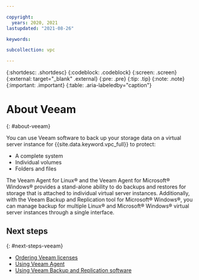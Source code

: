 ```yaml
---

copyright:
  years: 2020, 2021
lastupdated: "2021-08-26"

keywords:

subcollection: vpc

---
```


{:shortdesc: .shortdesc}
{:codeblock: .codeblock}
{:screen: .screen}
{:external: target="_blank" .external}
{:pre: .pre}
{:tip: .tip}
{:note: .note}
{:important: .important}
{:table: .aria-labeledby="caption"}

# About Veeam
{: #about-veeam}

You can use Veeam software to back up your storage data on a virtual server instance for {{site.data.keyword.vpc_full}} to protect:
   * A complete system
   * Individual volumes
   * Folders and files

The Veeam Agent for Linux&reg; and the Veeam Agent for Microsoft&reg; Windows&reg; provides a stand-alone ability to do backups and restores for storage that is attached to individual virtual server instances. Additionally, with the Veeam Backup and Replication tool for Microsoft&reg; Windows&reg;, you can manage backup for multiple Linux&reg; and Microsoft&reg; Windows&reg; virtual server instances through a single interface.

## Next steps
{: #next-steps-veeam}

* [Ordering Veeam licenses](/docs/vpc?topic=vpc-ordering-veeam-licenses)
* [Using Veeam Agent](/docs/vpc?topic=vpc-using-veeam-agent)
* [Using Veeam Backup and Replication software](/docs/vpc?topic=vpc-using-veeam-backup-replication-software)
